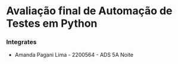 # Avaliação final de Automação de Testes em Python

### Integrates
- Amanda Pagani Lima - 2200564 - ADS 5A Noite